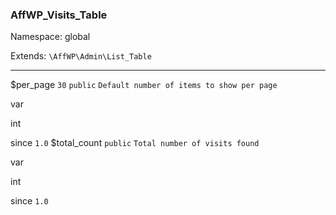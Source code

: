 ### AffWP_Visits_Table

Namespace: global

Extends: `\AffWP\Admin\List_Table`

----


$per_page
`30` `public` `Default number of items to show per page` 


var

int


since
`1.0` 
$total_count
`public` `Total number of visits found` 


var

int


since
`1.0` 